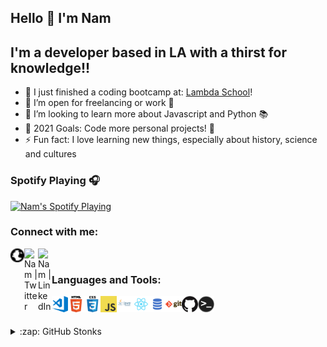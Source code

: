 ## Hello 👋 I'm Nam

## I'm a developer based in LA with a thirst for knowledge!!

- 🔭 I just finished a coding bootcamp at: [Lambda School][course]!
- 🌱 I’m open for freelancing or work 🌱
- 👯 I’m looking to learn more about Javascript and Python 📚
- 🥅 2021 Goals: Code more personal projects! 💪
- ⚡ Fun fact: I love learning new things, especially about history, science and cultures

### Spotify Playing 🎧

[<img src="https://novatorem-kv8i28mm1-nhwoo97.vercel.app/api/spotify" alt="Nam's Spotify Playing" width="350" />](https://open.spotify.com/user/f9c3b0f7a6e042bcb124b06d48c63651)

### Connect with me:

[<img align="left" alt="Nam's website" width="22px" src="https://raw.githubusercontent.com/iconic/open-iconic/master/svg/globe.svg" />][website]
[<img align="left" alt="Nam | Twitter" width="22px" src="https://cdn.jsdelivr.net/npm/simple-icons@v3/icons/twitter.svg" />][twitter]
[<img align="left" alt="Nam | LinkedIn" width="22px" src="https://cdn.jsdelivr.net/npm/simple-icons@v3/icons/linkedin.svg" />][linkedin]

<br />

### Languages and Tools:

[<img align="left" alt="Visual Studio Code" width="26px" src="https://raw.githubusercontent.com/github/explore/80688e429a7d4ef2fca1e82350fe8e3517d3494d/topics/visual-studio-code/visual-studio-code.png" />][webdevplaylist]
[<img align="left" alt="HTML5" width="26px" src="https://raw.githubusercontent.com/github/explore/80688e429a7d4ef2fca1e82350fe8e3517d3494d/topics/html/html.png" />][webdevplaylist]
[<img align="left" alt="CSS3" width="26px" src="https://raw.githubusercontent.com/github/explore/80688e429a7d4ef2fca1e82350fe8e3517d3494d/topics/css/css.png" />][webdevplaylist]
[<img align="left" alt="JavaScript" width="26px" src="https://raw.githubusercontent.com/github/explore/80688e429a7d4ef2fca1e82350fe8e3517d3494d/topics/javascript/javascript.png" />][webdevplaylist]
[<img align="left" alt="Java" width="26px" src="https://raw.githubusercontent.com/github/explore/80688e429a7d4ef2fca1e82350fe8e3517d3494d/topics/java/java.png" />][webdevplaylist]
[<img align="left" alt="React" width="26px" src="https://raw.githubusercontent.com/github/explore/80688e429a7d4ef2fca1e82350fe8e3517d3494d/topics/react/react.png" />][webdevplaylist]
[<img align="left" alt="SQL" width="26px" src="https://raw.githubusercontent.com/github/explore/80688e429a7d4ef2fca1e82350fe8e3517d3494d/topics/sql/sql.png" />][webdevplaylist]
[<img align="left" alt="Git" width="26px" src="https://raw.githubusercontent.com/github/explore/80688e429a7d4ef2fca1e82350fe8e3517d3494d/topics/git/git.png" />][webdevplaylist]
[<img align="left" alt="GitHub" width="26px" src="https://raw.githubusercontent.com/github/explore/78df643247d429f6cc873026c0622819ad797942/topics/github/github.png" />][webdevplaylist]
[<img align="left" alt="Terminal" width="26px" src="https://raw.githubusercontent.com/github/explore/80688e429a7d4ef2fca1e82350fe8e3517d3494d/topics/terminal/terminal.png" />][webdevplaylist]
<br />
<br />

<details>
    <summary>:zap: GitHub Stonks</summary>

  <img align="left" alt="Nam's GitHub Stats" src="https://github-readme-stats.codestackr.vercel.app/api?username=nhwoo97&show_icons=true&theme=radical&hide_border=true" />

</details>

[website]: https://www.google.com/
[course]: https://lambdaschool.com/
[twitter]: https://twitter.com/angryredluigi
[linkedin]: https://www.linkedin.com/in/namhyuk-woo/
[webdevplaylist]: https://www.popeyes.com/
